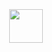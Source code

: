 <div align=center>
  <img width=60 src='https://github.com/gabrielalastra/TABLEAU/blob/main/icons8-dots-loading.gif?raw=true'/> <br>
  
  <br><br>
  </div>
